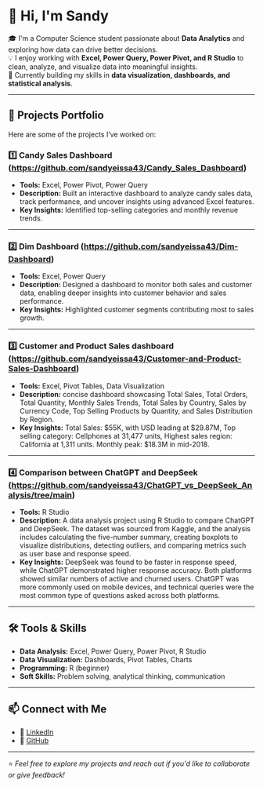 # 👋 Hi, I'm Sandy

🎓 I'm a Computer Science student passionate about **Data Analytics** and exploring how data can drive better decisions.  
💡 I enjoy working with **Excel, Power Query, Power Pivot, and R Studio** to clean, analyze, and visualize data into meaningful insights.  
🚀 Currently building my skills in **data visualization, dashboards, and statistical analysis**.

---

## 📂 Projects Portfolio

Here are some of the projects I’ve worked on:

### 1️⃣ Candy Sales Dashboard (https://github.com/sandyeissa43/Candy_Sales_Dashboard)

- **Tools:** Excel, Power Pivot, Power Query  
- **Description:** Built an interactive dashboard to analyze candy sales data, track performance, and uncover insights using advanced Excel features.  
- **Key Insights:** Identified top-selling categories and monthly revenue trends.
  
---

### 2️⃣ Dim Dashboard (https://github.com/sandyeissa43/Dim-Dashboard)
- **Tools:** Excel, Power Query  
- **Description:** Designed a dashboard to monitor both sales and customer data, enabling deeper insights into customer behavior and sales performance.  
- **Key Insights:** Highlighted customer segments contributing most to sales growth.

---

### 3️⃣ Customer and Product Sales dashboard (https://github.com/sandyeissa43/Customer-and-Product-Sales-Dashboard)
- **Tools:** Excel, Pivot Tables, Data Visualization  
- **Description:** concise dashboard showcasing Total Sales, Total Orders, Total Quantity, Monthly Sales Trends, Total Sales by Country, Sales by Currency Code, Top Selling     Products by Quantity, and Sales Distribution by Region.  
- **Key Insights:** Total Sales: $55K, with USD leading at $29.87M, Top selling category: Cellphones at 31,477 units, Highest sales region: California at 1,311 units.
   Monthly peak: $18.3M in mid-2018.

---

### 4️⃣ Comparison between ChatGPT and DeepSeek (https://github.com/sandyeissa43/ChatGPT_vs_DeepSeek_Analysis/tree/main)
- **Tools:** R Studio  
- **Description:** A data analysis project using R Studio to compare ChatGPT and DeepSeek. 
The dataset was sourced from Kaggle, and the analysis includes calculating the five-number summary, creating boxplots to visualize distributions, detecting outliers, and comparing metrics such as user base and response speed. 
- **Key Insights:** DeepSeek was found to be faster in response speed, while ChatGPT demonstrated higher response accuracy. Both platforms showed similar numbers of active and churned users. ChatGPT was more commonly used on mobile devices, and technical queries were the most common type of questions asked across both platforms.

---

## 🛠️ Tools & Skills
- **Data Analysis:** Excel, Power Query, Power Pivot, R Studio  
- **Data Visualization:** Dashboards, Pivot Tables, Charts  
- **Programming:** R (beginner)  
- **Soft Skills:** Problem solving, analytical thinking, communication

---

## 📫 Connect with Me
- 💼 [LinkedIn](https://www.linkedin.com/in/sandy-eissa-016266331?utm_source=share&utm_campaign=share_via&utm_content=profile&utm_medium=ios_app)
- 🐙 [GitHub](https://github.com/sandyeissa43)

---

⭐ *Feel free to explore my projects and reach out if you'd like to collaborate or give feedback!*
